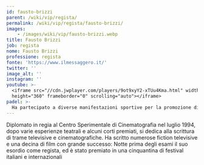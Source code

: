 ```yaml
---
id: fausto-brizzi
parent: /wiki/vip/regista/
permalink: /wiki/vip/regista/fausto-brizzi/
images:
    - /images/wiki/vip/fausto-brizzi.webp
title: Fausto Brizzi
job: regista
nome: Fausto Brizzi
professione: regista
fonte: 'https://www.ilmessaggero.it/'
twitter: ''
image_alt: ''
instagram: ''
youtube: >-
  <iframe src="//cdn.jwplayer.com/players/9ot9xyY2-xTUu4Kma.html" width="640"
  height="360" frameborder="0" scrolling="auto"></iframe>
padel: >-
  Ha partecipato a diverse manifestazioni sportive per la promozione di questo sport, di cui è appasisonato, come ad esempio nel lontano 2014 al Foro Italico di Roma. Risulta anche uno dei primi VIP appassionati di questo sport
---
```

Diplomato in regia al Centro Sperimentale di Cinematografia nel luglio 1994, dopo varie esperienze teatrali e alcuni corti premiati, si dedica alla scrittura di trame televisive e cinematografiche. Ha scritto numerose fiction televisive e una decina di film con grande successo: Notte prima degli esami il suo esordio come regista, ed è stato premiato in una cinquantina di festival italiani e internazionali